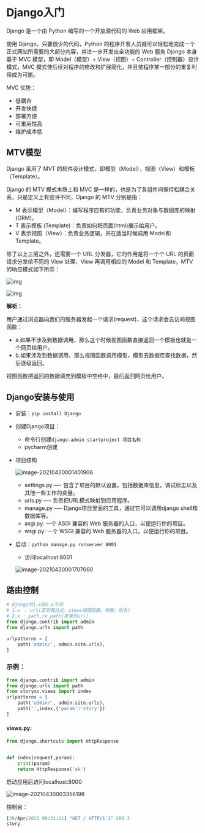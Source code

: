 # Django入门

Django 是一个由 Python 编写的一个开放源代码的 Web 应用框架。

使用 Django，只要很少的代码，Python 的程序开发人员就可以轻松地完成一个正式网站所需要的大部分内容，并进一步开发出全功能的 Web 服务 Django 本身基于 MVC 模型，即 Model（模型）+ View（视图）+ Controller（控制器）设计模式，MVC 模式使后续对程序的修改和扩展简化，并且使程序某一部分的重复利用成为可能。

MVC 优势：

- 低耦合
- 开发快捷
- 部署方便
- 可重用性高
- 维护成本低

## MTV模型

Django 采用了 MVT 的软件设计模式，即模型（Model），视图（View）和模板（Template）。

Django 的 MTV 模式本质上和 MVC 是一样的，也是为了各组件间保持松耦合关系，只是定义上有些许不同，Django 的 MTV 分别是指：

- M 表示模型（Model）：编写程序应有的功能，负责业务对象与数据库的映射(ORM)。
- T 表示模板 (Template)：负责如何把页面(html)展示给用户。
- V 表示视图（View）：负责业务逻辑，并在适当时候调用 Model和 Template。

除了以上三层之外，还需要一个 URL 分发器，它的作用是将一个个 URL 的页面请求分发给不同的 View 处理，View 再调用相应的 Model 和 Template，MTV 的响应模式如下所示：

![img](https://io.storyxc.com/MTV-Diagram.png)

![img](https://io.storyxc.com/1589777036-2760-fs1oSv4dOWAwC5yW.png)

**解析：**

用户通过浏览器向我们的服务器发起一个请求(request)，这个请求会去访问视图函数：

- a.如果不涉及到数据调用，那么这个时候视图函数直接返回一个模板也就是一个网页给用户。
- b.如果涉及到数据调用，那么视图函数调用模型，模型去数据库查找数据，然后逐级返回。

视图函数把返回的数据填充到模板中空格中，最后返回网页给用户。



## Django安装与使用

- 安装：`pip install Django`

- 创建Django项目：

  - 命令行创建`django-admin startproject 项目名称`
  - pycharm创建 

- 项目结构

  ![image-20210430001401906](https://io.storyxc.com/image-20210430001401906.png)

  - settings.py —- 包含了项目的默认设置，包括数据库信息，调试标志以及其他一些工作的变量。
  - urls.py —– 负责把URL模式映射到应用程序。
  - manage.py —– Django项目里面的工具，通过它可以调用django shell和数据库等。
  - asgi.py: 一个 ASGI 兼容的 Web 服务器的入口，以便运行你的项目。
  - wsgi.py: 一个 WSGI 兼容的 Web 服务器的入口，以便运行你的项目。

- 启动：`python manage.py runserver 8001`

  - 访问localhost:8001

  ![image-20210430001707060](https://io.storyxc.com/image-20210430001707060.png)

## 路由控制

```python
# django的1.x和2.x不同
# 1.x ： url(正则表达式，views视图函数，参数，别名)
# 2.x : path,re_path(原来的url)
from django.contrib import admin
from django.urls import path

urlpatterns = [
    path('admin/', admin.site.urls),
]
```

### 示例：

```python
from django.contrib import admin
from django.urls import path
from storyxc.views import index
urlpatterns = [
    path('admin/', admin.site.urls),
    path('',index,{'param':'story'})
]

```

#### views.py:

```python
from django.shortcuts import HttpResponse


def index(request,param):
    print(param)
    return HttpResponse('ok')
```



启动应用后访问localhost:8000

![image-20210430003356198](https://io.storyxc.com/image-20210430003356198.png)

控制台：

```python
[30/Apr/2021 00:31:21] "GET / HTTP/1.1" 200 2
story
```

